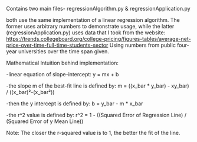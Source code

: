 Contains two main files-
regressionAlgorithm.py & regressionApplication.py

both use the same implementation of a linear regression algorithm.  The former uses arbitrary numbers to demonstrate usage, while
the latter (regressionApplication.py) uses data that I took from the website: <https://trends.collegeboard.org/college-pricing/figures-tables/average-net-price-over-time-full-time-students-sector>
Using numbers from public four-year universities over the time span given.




Mathematical Intuition behind implementation:

-linear equation of slope-intercept:
y = mx + b

-the slope m of the best-fit line is defined by:
m = ((x_bar * y_bar) - xy_bar) / ((x_bar)²-(x_bar²))

-then the y intercept is defined by:
b = y_bar - m * x_bar

-the r^2 value is defined by:
r^2 = 1 - ((Squared Error of Regression Line) / (Squared Error of y Mean Line))

Note: The closer the r-squared value is to 1, the better the fit of the line.
